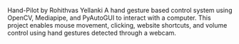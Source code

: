 Hand-Pilot by Rohithvas Yellanki
A hand gesture based control system using OpenCV, Mediapipe, and PyAutoGUI to interact with a computer. 
This project enables mouse movement, clicking, website shortcuts, and volume control using hand gestures detected through a webcam.

